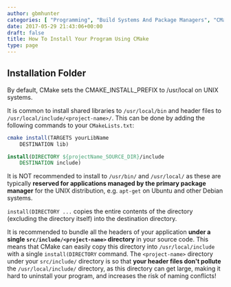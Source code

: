 ```yaml
---
author: gbmhunter
categories: [ "Programming", "Build Systems And Package Managers", "CMake" ]
date: 2017-05-29 21:43:06+00:00
draft: false
title: How To Install Your Program Using CMake
type: page
---
```


## Installation Folder

By default, CMake sets the CMAKE_INSTALL_PREFIX to /usr/local on UNIX systems.

It is common to install shared libraries to `/usr/local/bin` and header files to `/usr/local/include/<project-name>/`. This can be done by adding the following commands to your `CMakeLists.txt`:

```cmake
cmake install(TARGETS yourLibName
    DESTINATION lib)

install(DIRECTORY ${projectName_SOURCE_DIR}/include
    DESTINATION include)
```

It is NOT recommended to install to `/usr/bin/` and `/usr/local/` as these are typically **reserved for applications managed by the primary package manager** for the UNIX distribution, e.g. `apt-get` on Ubuntu and other Debian systems.

`install(DIRECTORY ...` copies the entire contents of the directory (excluding the directory itself) into the destination directory.

It is recommended to bundle all the headers of your application **under a single `src/include/<project-name>` directory** in your source code. This means that CMake can easily copy this directory into `/usr/local/include` with a single `install(DIRECTORY` command. The `<project-name>` directory under your `src/include/` directory is so that **your header files don't pollute** the `/usr/local/include/` directory, as this directory can get large, making it hard to uninstall your program, and increases the risk of naming conflicts!
